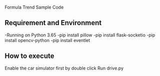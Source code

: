 Formula Trend Sample Code

## Requirement and Environment
-Running on Python 3.65
-pip install pillow
-pip install flask-socketio
-pip install opencv-python
-pip install eventlet

## How to execute
Enable the car simulator first by double click
Run drive.py